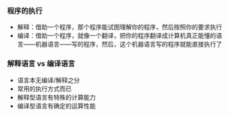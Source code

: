 ### 程序的执行 ###

* 解释：借助一个程序，那个程序能试图理解你的程序，然后按照你的要求执行
* 编译：借助一个程序，就像一个翻译，把你的程序翻译成计算机真正能懂的语言——机器语言——写的程序，然后，这个机器语言写的程序就能直接执行了

### 解释语言 vs 编译语言 ###

* 语言本无编译/解释之分
* 常用的执行方式而已
* 解释型语言有特殊的计算能力
* 编译型语言有确定的运算性能